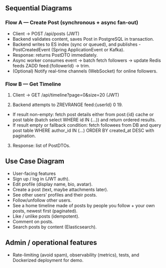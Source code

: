 ## Sequential Diagrams

### Flow A — Create Post (synchronous + async fan-out)

- Client -> POST /api/posts (JWT)
- Backend validates content, saves Post in PostgreSQL in transaction.
- Backend writes to ES index (sync or queued), and publishes - PostCreatedEvent (Spring ApplicationEvent or Kafka).
- Response: returns PostDTO immediately.
- Async worker consumes event -> batch fetch followers -> update Redis feeds ZADD feed:{followerId} -> trim.
- (Optional) Notify real-time channels (WebSocket) for online followers.

### Flow B — Get Timeline

1. Client -> GET /api/timeline?page=0&size=20 (JWT)

2. Backend attempts to ZREVRANGE feed:{userId} 0 19.

- If result non-empty: fetch post details either from post:{id} cache or post table (batch select WHERE id IN (...)) and return ordered results.
- If result empty or fallback condition: fetch followees from DB and query post table WHERE author_id IN (...) ORDER BY created_at DESC with pagination.

3. Response: list of PostDTOs.

## Use Case Diagram

- User-facing features
- Sign up / log in (JWT auth).
- Edit profile (display name, bio, avatar).
- Create a post (text, maybe attachments later).
- See other users’ profiles and their posts.
- Follow/unfollow other users.
- See a home timeline made of posts by people you follow + your own posts, newest first (paginated).
- Like / unlike posts (idempotent).
- Comment on posts.
- Search posts by content (Elasticsearch).

## Admin / operational features

- Rate-limiting (avoid spam), observability (metrics), tests, and Dockerized deployment for demo.
